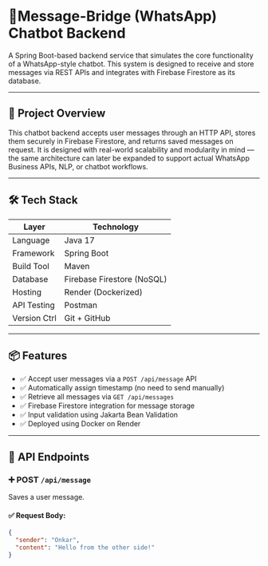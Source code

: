 # 💬Message-Bridge (WhatsApp) Chatbot Backend

A Spring Boot-based backend service that simulates the core functionality of a WhatsApp-style chatbot. This system is designed to receive and store messages via REST APIs and integrates with Firebase Firestore as its database.

---

## 🚀 Project Overview

This chatbot backend accepts user messages through an HTTP API, stores them securely in Firebase Firestore, and returns saved messages on request. It is designed with real-world scalability and modularity in mind — the same architecture can later be expanded to support actual WhatsApp Business APIs, NLP, or chatbot workflows.

---

## 🛠️ Tech Stack

| Layer        | Technology                        |
|--------------|------------------------------------|
| Language     | Java 17                            |
| Framework    | Spring Boot                        |
| Build Tool   | Maven                              |
| Database     | Firebase Firestore (NoSQL)         |
| Hosting      | Render (Dockerized)                |
| API Testing  | Postman                            |
| Version Ctrl | Git + GitHub                       |

---

## 📦 Features

- ✅ Accept user messages via a `POST /api/message` API
- ✅ Automatically assign timestamp (no need to send manually)
- ✅ Retrieve all messages via `GET /api/messages`
- ✅ Firebase Firestore integration for message storage
- ✅ Input validation using Jakarta Bean Validation
- ✅ Deployed using Docker on Render

---

## 📁 API Endpoints

### ➕ POST `/api/message`

Saves a user message.

#### ✅ Request Body:

```json
{
  "sender": "Onkar",
  "content": "Hello from the other side!"
}


